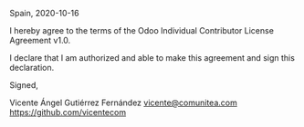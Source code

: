 Spain, 2020-10-16

I hereby agree to the terms of the Odoo Individual Contributor License
Agreement v1.0.

I declare that I am authorized and able to make this agreement and sign this
declaration.

Signed,

Vicente Ángel Gutiérrez Fernández vicente@comunitea.com https://github.com/vicentecom